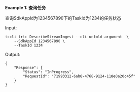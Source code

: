 **Example 1: 查询任务**

查询SdkAppId为1234567890下的TaskId为1234的任务状态

Input: 

```
tccli trtc DescribeStreamIngest --cli-unfold-argument  \
    --SdkAppId 1234567890 \
    --TaskId 1234
```

Output: 
```
{
    "Response": {
        "Status": "InProgress",
        "RequestId": "71993312-6ab8-4768-9124-118e0a20c45f"
    }
}
```

